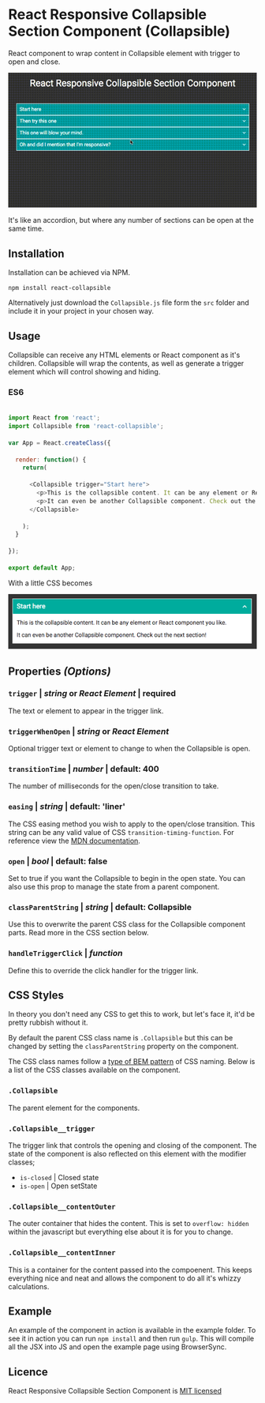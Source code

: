 # React Responsive Collapsible Section Component (Collapsible)

React component to wrap content in Collapsible element with trigger to open and close.

![Alt text](example/img/example.gif)

It's like an accordion, but where any number of sections can be open at the same time.

## Installation
Installation can be achieved via NPM.
```
npm install react-collapsible
```

Alternatively just download the `Collapsible.js` file form the `src` folder and include it in your project in your chosen way.

## Usage
Collapsible can receive any HTML elements or React component as it's children. Collapsible will wrap the contents, as well as generate a trigger element which will control showing and hiding.

### ES6
```javascript

import React from 'react';
import Collapsible from 'react-collapsible';

var App = React.createClass({

  render: function() {
    return(

      <Collapsible trigger="Start here">
        <p>This is the collapsible content. It can be any element or React component you like.</p>
        <p>It can even be another Collapsible component. Check out the next section!</p>
      </Collapsible>

    );
  }

});

export default App;
```

With a little CSS becomes

![Alt text](example/img/becomes.png)


## Properties *(Options)*

### `trigger` | *string* or *React Element* | **required**
The text or element to appear in the trigger link.

### `triggerWhenOpen` | *string* or *React Element*
Optional trigger text or element to change to when the Collapsible is open.

### `transitionTime` | *number* | default: 400
The number of milliseconds for the open/close transition to take.

### `easing` | *string* | default: 'liner'
The CSS easing method you wish to apply to the open/close transition. This string can be any valid value of CSS `transition-timing-function`. For reference view the [MDN documentation](https://developer.mozilla.org/en/docs/Web/CSS/transition-timing-function).

### `open` | *bool* | default: false
Set to true if you want the Collapsible to begin in the open state. You can also use this prop to manage the state from a parent component.

### `classParentString` | *string* | default: Collapsible
Use this to overwrite the parent CSS class for the Collapsible component parts. Read more in the CSS section below.

### `handleTriggerClick` | *function*
Define this to override the click handler for the trigger link.

## CSS Styles
In theory you don't need any CSS to get this to work, but let's face it, it'd be pretty rubbish without it.

By default the parent CSS class name is `.Collapsible` but this can be changed by setting the `classParentString` property on the component.

The CSS class names follow a [type of BEM pattern](http://getbem.com/introduction/) of CSS naming. Below is a list of the CSS classes available on the component.  


### `.Collapsible`
The parent element for the components.

### `.Collapsible__trigger`
The trigger link that controls the opening and closing of the component.
The state of the component is also reflected on this element with the modifier classes;
- `is-closed` | Closed state
- `is-open` | Open setState

### `.Collapsible__contentOuter`
The outer container that hides the content. This is set to `overflow: hidden` within the javascript but everything else about it is for you to change.

### `.Collapsible__contentInner`
This is a container for the content passed into the compoenent. This keeps everything nice and neat and allows the component to do all it's whizzy calculations.


## Example
An example of the component in action is available in the example folder. To see it in action you can run `npm install` and then run `gulp`. This will compile all the JSX into JS and open the example page using BrowserSync.

## Licence
React Responsive Collapsible Section Component is [MIT licensed](LICENSE.md)

